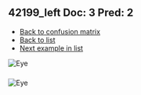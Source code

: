 ## 42199_left Doc: 3 Pred: 2
- [Back to confusion matrix](https://github.com/juliandewit/kaggle_retinopathy/blob/master/matrix.md)
- [Back to list](https://github.com/juliandewit/kaggle_retinopathy/blob/master/lists/32/list.md)
- [Next example in list](https://github.com/juliandewit/kaggle_retinopathy/blob/master/lists/32/42/42408_left.md)

![Eye](https://retinopaty.blob.core.windows.net/size1024/42199_left_3.jpeg)

### 

![Eye]()
